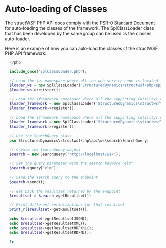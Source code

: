 Auto-loading of Classes
=======================

The structWSF PHP API does comply with the [PSR-0 Standard Document](https://gist.github.com/1234504) 
for auto-loading the classes of the framework. The SplClassLoader class that has been developed by
the same group can be used as the classes auto-loader.

Here is an example of how you can auto-load the classes of the structWSF PHP API framework:

```php
  <?php

  include_once("SplClassLoader.php");
  
  // Load the \ws namespace where all the web service code is located 
  $loader_ws = new SplClassLoader('StructuredDynamics\structwsf\php\api\ws');
  $loader_ws->register();
  
  // Load the \framework namespace where all the supporting (utility) code is located
  $loader_framework = new SplClassLoader('StructuredDynamics\structwsf\php\api\framework');
  $loader_framework->register();
 
  // Load the \framework namespace where all the supporting (utility) code is located
  $loader_framework = new SplClassLoader('StructuredDynamics\structwsf\framework');
  $loader_framework->register(); 
 
  // Use the SearchQuery class
  use StructuredDynamics\structwsf\php\api\ws\search\SearchQuery;
  
  // Create the SearchQuery object
  $search = new SearchQuery("http://localhost/ws/");
  
  // Set the query parameter with the search keyword "elm"
  $search->query("elm");
  
  // Send the search query to the endpoint
  $search->send();
  
  // Get back the resultset returned by the endpoint
  $resultset = $search->getResultset();
  
  // Print different serializations for that resultset
  print_r($resultset->getResultset());
  
  echo $resultset->getResultsetJSON();
  echo $resultset->getResultsetXML();
  echo $resultset->getResultsetRDFXML();
  echo $resultset->getResultsetRDFN3();  
  
  ?>
```